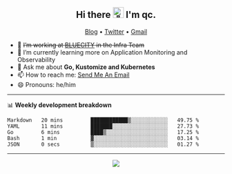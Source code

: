 <h2 align="center"> Hi there <img src="https://github.com/qclaogui/qclaogui/assets/17244565/e26bbd40-de63-4001-9f93-918ea366bb3b" width="25px" alt="👋"> I'm qc.</h2>
<p align="center">
  <a href="https://qclaogui.github.io/blog/">Blog</a> •
  <a href="https://twitter.com/qclaogui">Twitter</a> •
  <a href="mailto:qclaogui@gmail.com">Gmail</a>
</p>

- 🔭 ~~I’m working at [BLUECITY](https://www.bluecity.com) in the Infra Team~~
- 🌱 I’m currently learning more on Application Monitoring and Observability
- 💬 Ask me about **Go, Kustomize and Kubernetes**
- 📫 How to reach me: <a href="mailto:qclaogui@gmail.com">Send Me An Email</a>
- 😄 Pronouns: he/him

-------

📊 **Weekly development breakdown**

<!--START_SECTION:waka-->

```text
Markdown   20 mins         ████████████▒░░░░░░░░░░░░   49.75 %
YAML       11 mins         ███████░░░░░░░░░░░░░░░░░░   27.73 %
Go         6 mins          ████▒░░░░░░░░░░░░░░░░░░░░   17.25 %
Bash       1 min           ▓░░░░░░░░░░░░░░░░░░░░░░░░   03.14 %
JSON       0 secs          ▒░░░░░░░░░░░░░░░░░░░░░░░░   01.27 %
```

<!--END_SECTION:waka-->

-------

<p align="center">
  <a href="https://github.com/qclaogui/qclaogui">
    <img src="https://komarev.com/ghpvc/?username=qclaogui&label=Profile+views" />
  </a>
</p>

<!--
**qclaogui/qclaogui** is a ✨ _special_ ✨ repository because its `README.md` (this file) appears on your GitHub profile.

Here are some ideas to get you started:

- 🔭 I’m currently working on ...
- 🌱 I’m currently learning ...
- 👯 I’m looking to collaborate on ...
- 🤔 I’m looking for help with ...
- 💬 Ask me about ...
- 📫 How to reach me: ...
- 😄 Pronouns: ...
- ⚡ Fun fact: ...
-->
